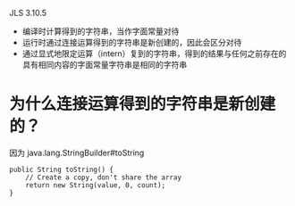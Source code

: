 JLS 3.10.5

* 编译时计算得到的字符串，当作字面常量对待
* 运行时通过连接运算得到的字符串是新创建的，因此会区分对待
* 通过显式地限定运算（intern）复到的字符串，得到的结果与任何之前存在的具有相同内容的字面常量字符串是相同的字符串


# 为什么连接运算得到的字符串是新创建的？
因为 java.lang.StringBuilder#toString

    public String toString() {
        // Create a copy, don't share the array
        return new String(value, 0, count);
    }

